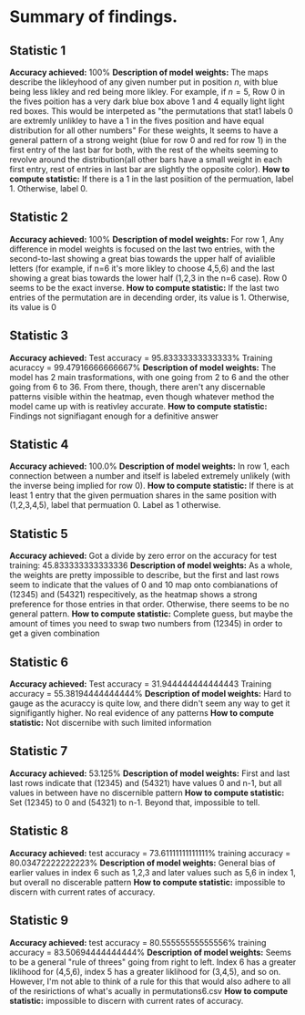 # Summary of findings.

## Statistic 1
**Accuracy achieved:**
100%
**Description of model weights:**
The maps describe the likleyhood of any given number put in position $n$, with blue being less likley and red being more likley.
For example, if $n=5$,  Row 0 in the fives poition has a very dark blue box above 1 and 4 equally light light red boxes. This would be interpeted
as "the permutations that stat1 labels 0 are extremly unlikley to have a 1 in the fives position and have equal distribution for all other numbers"
For these weights, It seems to have a general pattern of a strong weight (blue for row 0 and red for row 1) in the first entry of the last bar for both, with the 
rest of the wheits seeming to revolve around the distribution(all other bars have a small weight in each first entry, rest of entries in last bar are slightly the opposite color).
**How to compute statistic:**
If there is a 1 in the last posiition of the permuation, label 1. Otherwise, label 0.

## Statistic 2
**Accuracy achieved:**
100%
**Description of model weights:**
For row 1, Any difference in model weights is focused on the last two entries, with the second-to-last showing a great bias towards
the upper half of avialible letters (for example, if n=6 it's more likley to choose 4,5,6) and the last showing a great bias towards the lower half (1,2,3 in the n=6 case). Row 0 seems to be the exact inverse.
**How to compute statistic:**
If the last two entries of the permutation are in decending order, its value is 1. Otherwise, its value is 0

## Statistic 3
**Accuracy achieved:**
Test accuracy = 95.83333333333333%
Training acuraccy = 99.47916666666667%
**Description of model weights:**
The model has 2 main trasformations, with one going from 2 to 6 and the other going from 6 to 36. From there, though, there aren't any discernable patterns visible within the heatmap, even though whatever method the model came up with is reativley accurate.
**How to compute statistic:**
Findings not signifiagant enough for a definitive answer
## Statistic 4
**Accuracy achieved:**
100.0%
**Description of model weights:**
In row 1, each connection between a number and itself is labeled extremely unlikely (with the inverse being implied for row 0). 
**How to compute statistic:**
If there is at least 1 entry that the given permuation shares in the same position with (1,2,3,4,5), label that permuation 0. Label as 1 otherwise.
## Statistic 5
**Accuracy achieved:** 
Got a divide by zero error on the accuracy for test
training: 45.833333333333336
**Description of model weights:**
As a whole, the weights are pretty impossible to describe, but the first and last rows seem to indicate that the values of 0 and 10 map onto combianations of (12345) and (54321) respecitively, as the heatmap shows a strong preference for those entries in that order. Otherwise, there seems to be no general pattern.
**How to compute statistic:**
Complete guess, but maybe the amount of times you need to swap two numbers from (12345) in order to get a given combination
## Statistic 6
**Accuracy achieved:**
Test accuracy = 31.944444444444443
Training accuracy = 55.38194444444444%
**Description of model weights:**
Hard to gauge as the acuraccy is quite low, and there didn't seem any way to get it signifigantly higher. No real evidence of any patterns
**How to compute statistic:**
Not  discernibe with such limited information
## Statistic 7
**Accuracy achieved:**
53.125%
**Description of model weights:**
First and last last rows indicate that (12345) and (54321) have values 0 and n-1, but all values in between have no discernible pattern
**How to compute statistic:**
Set (12345) to 0 and (54321) to n-1. Beyond that, impossible to tell.
## Statistic 8
**Accuracy achieved:**
test accuracy = 73.61111111111111%
training accuracy = 80.03472222222223%
**Description of model weights:**
General bias of earlier values in index 6 such as 1,2,3 and later values such as 5,6 in index 1, but overall no discerable pattern
**How to compute statistic:**
impossible to discern with current rates of accuracy.
## Statistic 9
**Accuracy achieved:**
test accuracy = 80.55555555555556%
training accuracy =  83.50694444444444%
**Description of model weights:**
Seems to be a general "rule of threes" going from right to left. Index 6 has a greater liklihood for (4,5,6), index 5 has a greater liklihood for (3,4,5), and so on. However, I'm not able to think of a rule for this that would also adhere to all of the resirictions of what's acually in permutations6.csv
**How to compute statistic:**
impossible to discern with current rates of accuracy.